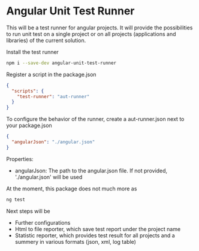 # Angular Unit Test Runner

This will be a test runner for angular projects.
It will provide the possibilities to run unit test on a single project or on all projects (applications and libraries) of the current solution.

Install the test runner
```bash
npm i --save-dev angular-unit-test-runner
```

Register a script in the package.json

```json
{
  "scripts": {
    "test-runner": "aut-runner"
  }
}
```

To configure the behavior of the runner, create a aut-runner.json next to your package.json
```json
{
  "angularJson": "./angular.json"
}
```
Properties:
- angularJson: The path to the angular.json file. If not provided, './angular.json' will be used


At the moment, this package does not much more as 
```bash
ng test
```
Next steps will be
- Further configurations
- Html to file reporter, which save test report under the project name
- Statistic reporter, which provides test result for all projects and a summery in various formats (json, xml, log table)